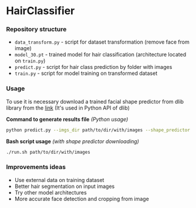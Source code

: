 # HairClassifier

### Repository structure
- `data_transform.py` - script for dataset transformation (remove face from image)
- `model_30.pt` - trained model for hair classification (architecture located on `train.py`)
- `predict.py` - script for hair class prediction by folder with images
- `train.py` - script for model training on transformed dataset

### Usage
To use it is necessary download a trained facial shape predictor from dlib library from the [link](http://dlib.net/files/shape_predictor_68_face_landmarks.dat.bz2) (It's used in Python API of dlib)

__Command to generate results file__ *(Python usage)*
```bash
python predict.py --imgs_dir path/to/dir/with/images --shape_predictor shape_predictor_68_face_landmarks.dat --cls_model model_30.pt --result_file 
```
__Bash script usage__  *(with shape predictor downloading)*
```bash
./run.sh path/to/dir/with/images
```

### Improvements ideas
- Use external data on training dataset
- Better hair segmentation on input images
- Try other model architectures
- More accurate face detection and cropping from image
